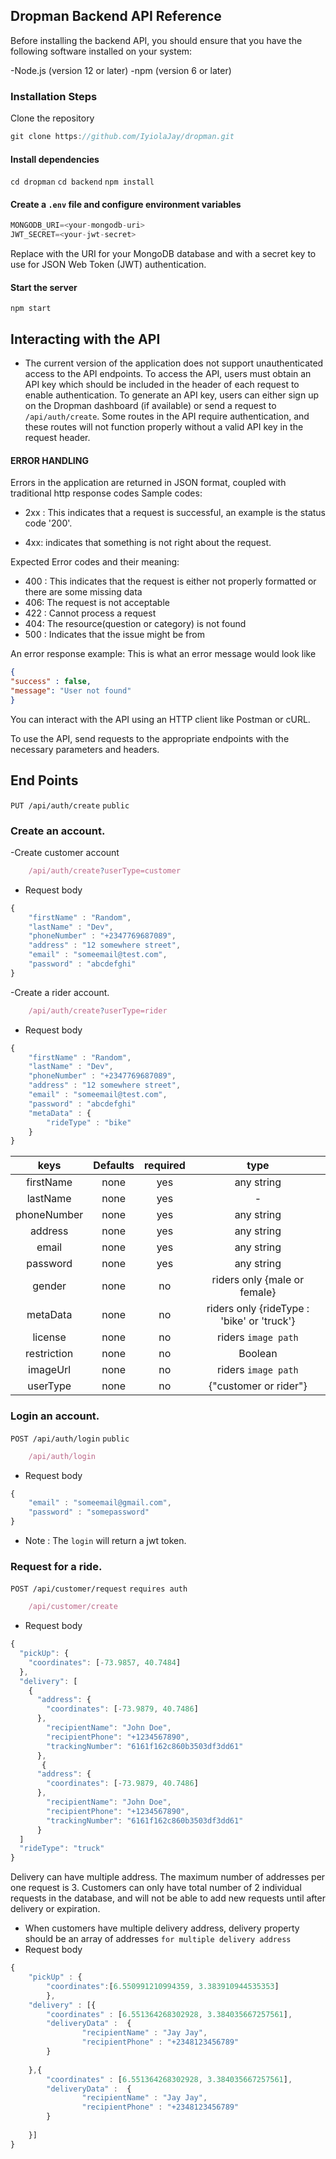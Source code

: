 ## Dropman Backend API Reference 

Before installing the backend API, you should ensure that you have the following software installed on your system:

-Node.js (version 12 or later)
-npm (version 6 or later)

### Installation Steps
Clone the repository
```js
git clone https://github.com/IyiolaJay/dropman.git
```
#### Install dependencies
`cd dropman`
`cd backend`
`npm install`

#### Create a `.env` file and configure environment variables
```js
MONGODB_URI=<your-mongodb-uri>
JWT_SECRET=<your-jwt-secret>
```
Replace <your-mongodb-uri> with the URI for your MongoDB database and <your-jwt-secret> with a secret key to use for JSON Web Token (JWT) authentication.

#### Start the server
`npm start`

## Interacting with the API
- The current version of the application does not support unauthenticated access to the API endpoints. To access the API, users must obtain an API key which should be included in the header of each request to enable authentication. To generate an API key, users can either sign up on the Dropman dashboard (if available) or send a request to `/api/auth/create`. Some routes in the API require authentication, and these routes will not function properly without a valid API key in the request header.

#### ERROR HANDLING

Errors in the application are returned in JSON format, coupled with traditional http response codes
Sample codes:
+ 2xx : This indicates that a request is successful, an example is the status code '200'.

+ 4xx: indicates that something is not right about the request.

Expected Error codes and their meaning:

- 400 : This indicates that the request is either not properly formatted or there are some missing data
- 406: The request is not acceptable
- 422 : Cannot process a request
- 404: The resource(question or category) is not found
- 500 : Indicates that the issue might be from

An error response example:
This is what an error message would look like

```json
{
"success" : false,
"message": "User not found"
}
```

You can interact with the API using an HTTP client like Postman or cURL.

To use the API, send requests to the appropriate endpoints with the necessary parameters and headers.

## End Points

`PUT /api/auth/create`  `public`

### Create an account.
-Create customer account
```js
    /api/auth/create?userType=customer
```
- Request body
```js
{
    "firstName" : "Random",
    "lastName" : "Dev",
    "phoneNumber" : "+2347769687089",
    "address" : "12 somewhere street",
    "email" : "someemail@test.com",
    "password" : "abcdefghi"
}
```

-Create a rider account.
```js
    /api/auth/create?userType=rider
```
- Request body
```js
{
    "firstName" : "Random",
    "lastName" : "Dev",
    "phoneNumber" : "+2347769687089",
    "address" : "12 somewhere street",
    "email" : "someemail@test.com",
    "password" : "abcdefghi"
    "metaData" : {
        "rideType" : "bike"
    }
}
```

| **keys** | **Defaults** | **required** | **type** |
| :------: | :----------: | :----------: | :-----------: |
| firstName | none | yes | any string |
| lastName | none | yes | - | any string |
| phoneNumber | none | yes | any string |
| address | none | yes | any string |
| email | none | yes | any string |
| password | none | yes | any string |
| gender | none  | no | riders only {male or female} |
| metaData | none | no | riders only {rideType : 'bike' or 'truck'} |
| license | none | no | riders `image path` |
| restriction | none | no | Boolean |
| imageUrl | none | no | riders `image path` |
| userType | none | no | {"customer or rider"} |


### Login an account.
`POST /api/auth/login`  `public`

```js
    /api/auth/login
```
- Request body
```js
{
    "email" : "someemail@gmail.com",
    "password" : "somepassword"
}
```

- Note : The `login` will return a jwt token.

### Request for a ride.
`POST /api/customer/request` `requires auth`

```js
    /api/customer/create
```

- Request body
```js
{
  "pickUp": {
    "coordinates": [-73.9857, 40.7484]
  },
  "delivery": [
    {
      "address": {
        "coordinates": [-73.9879, 40.7486]
      },
        "recipientName": "John Doe",
        "recipientPhone": "+1234567890",
        "trackingNumber": "6161f162c860b3503df3dd61"
      },
       {
      "address": {
        "coordinates": [-73.9879, 40.7486]
      },
        "recipientName": "John Doe",
        "recipientPhone": "+1234567890",
        "trackingNumber": "6161f162c860b3503df3dd61"
      }
  ]
  "rideType": "truck"
}
```
 Delivery can have multiple address. The maximum number of addresses per one request is 3. Customers can only have total number of 2 individual requests in the database, and will not be able to add new requests until after delivery or expiration. 

- When customers have multiple delivery address, delivery property should be an array of addresses
`for multiple delivery address`
- Request body
```js
{
    "pickUp" : {
        "coordinates":[6.550991210994359, 3.383910944535353]
        },
    "delivery" : [{
        "coordinates" : [6.551364268302928, 3.384035667257561],
        "deliveryData" :  {
                "recipientName" : "Jay Jay",
                "recipientPhone" : "+2348123456789"
        }
    
    },{
        "coordinates" : [6.551364268302928, 3.384035667257561],
        "deliveryData" :  {
                "recipientName" : "Jay Jay",
                "recipientPhone" : "+2348123456789"
        }
    
    }]
}
```
